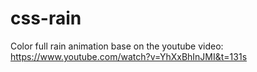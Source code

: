 # css-rain
Color full rain animation base on the youtube video: https://www.youtube.com/watch?v=YhXxBhInJMI&t=131s


